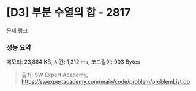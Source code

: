 # [D3] 부분 수열의 합 - 2817 

[문제 링크](https://swexpertacademy.com/main/code/problem/problemDetail.do?contestProbId=AV7IzvG6EksDFAXB) 

### 성능 요약

메모리: 23,864 KB, 시간: 1,312 ms, 코드길이: 903 Bytes



> 출처: SW Expert Academy, https://swexpertacademy.com/main/code/problem/problemList.do
